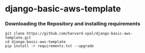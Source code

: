 # django-basic-aws-template


### Downloading the Repository and installing requirements
```
git clone https://github.com/harvard-vpal/django-basic-aws-template.git
cd django-basic-aws-template
pip install -r requirements.txt --upgrade
```

